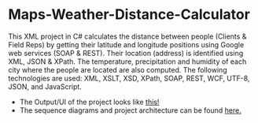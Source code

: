 # Maps-Weather-Distance-Calculator

This XML project in C# calculates the distance between people (Clients & Field Reps) by getting their latitude and longitude positions using Google web services (SOAP & REST). Their location (address) is identified using XML, JSON & XPath. The temperature, precipitation and humidity of each city where the people are located are also computed. The following technologies are used: XML, XSLT, XSD, XPath, SOAP, REST, WCF, UTF-8, JSON, and JavaScript.

* The Output/UI of the project looks like [this!](https://github.com/Surya-Murali/Maps-Weather-Distance-Calculator/blob/master/UI_Output.jpg)
* The sequence diagrams and project architecture can be found [here.](https://github.com/Surya-Murali/Maps-Weather-Distance-Calculator/tree/master/Sequence%20Diagrams%20%26%20Project%20Architecture)
